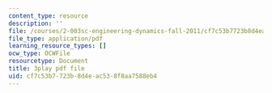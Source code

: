 ```yaml
---
content_type: resource
description: ''
file: /courses/2-003sc-engineering-dynamics-fall-2011/cf7c53b7723b8d4eac538f8aa7588eb4_OxcCPTc_bXw.pdf
file_type: application/pdf
learning_resource_types: []
ocw_type: OCWFile
resourcetype: Document
title: 3play pdf file
uid: cf7c53b7-723b-8d4e-ac53-8f8aa7588eb4
---
```

